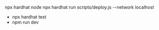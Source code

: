 
  




                 
                 
                  
  

   npx hardhat node 
   npx hardhat run scripts/deploy.js --network localhost 
  - npx hardhat test
  - npm run dev

